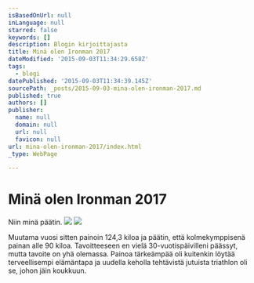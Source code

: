 ```yaml
---
isBasedOnUrl: null
inLanguage: null
starred: false
keywords: []
description: Blogin kirjoittajasta
title: Minä olen Ironman 2017
dateModified: '2015-09-03T11:34:29.658Z'
tags:
  - blogi
datePublished: '2015-09-03T11:34:39.145Z'
sourcePath: _posts/2015-09-03-mina-olen-ironman-2017.md
published: true
authors: []
publisher:
  name: null
  domain: null
  url: null
  favicon: null
url: mina-olen-ironman-2017/index.html
_type: WebPage

---
```

# Minä olen Ironman 2017

Niin minä päätin.
![](https://the-grid-user-content.s3-us-west-2.amazonaws.com/71f88bee-d8d3-411e-8c27-50106b80891a.jpg)
![](https://imgflo.herokuapp.com/graph/vahj1ThiexotieMo/2af4bd0512d0a95a9a31eacb2d789df4/passthrough.jpg?input=https%3A%2F%2Fthe-grid-user-content.s3-us-west-2.amazonaws.com%2F71f88bee-d8d3-411e-8c27-50106b80891a.jpg&width=320&height=480)

Muutama vuosi sitten painoin 124,3 kiloa ja päätin, että kolmekymppisenä painan alle 90 kiloa. Tavoitteeseen en vielä 30-vuotispäivilleni päässyt, mutta tavoite on yhä olemassa. Painoa tärkeämpää oli kuitenkin löytää terveellisempi elämäntapa ja uudella keholla tehtävistä jutuista triathlon oli se, johon jäin koukkuun.